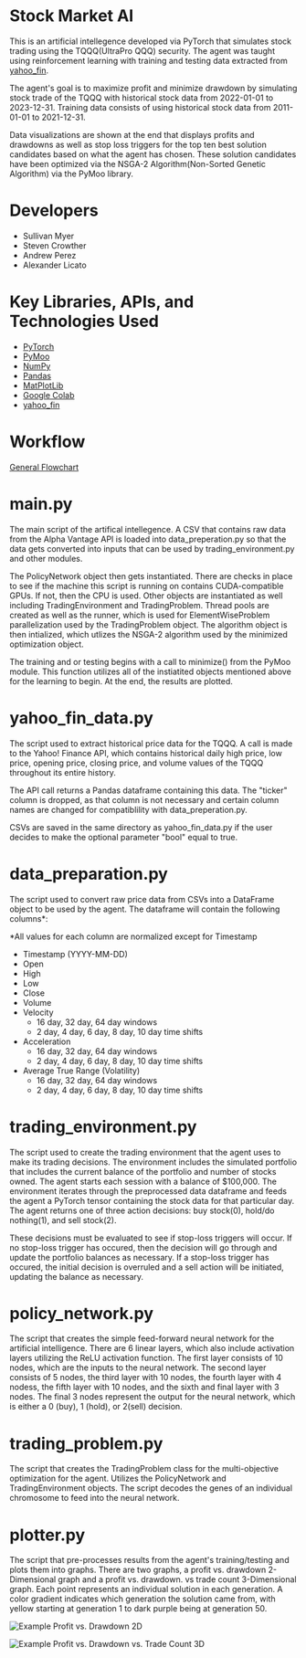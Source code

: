# Stock Market AI

This is an artificial intellegence developed via PyTorch that simulates stock trading using the TQQQ(UltraPro QQQ) security. The agent was taught using reinforcement learning with training and testing data extracted from [yahoo_fin](https://theautomatic.net/yahoo_fin-documentation/).

The agent's goal is to maximize profit and minimize drawdown by simulating stock trade of the TQQQ with historical stock data from 2022-01-01 to 2023-12-31. Training data consists of using historical stock data from 2011-01-01 to 2021-12-31.

Data visualizations are shown at the end that displays profits and drawdowns as well as stop loss triggers for the top ten best solution candidates based on what the agent has chosen. These solution candidates have been optimized via the NSGA-2 Algorithm(Non-Sorted Genetic Algorithm) via the PyMoo library.

# Developers

- Sullivan Myer
- Steven Crowther
- Andrew Perez
- Alexander Licato

# Key Libraries, APIs, and Technologies Used

- [PyTorch](https://pytorch.org/)
- [PyMoo](https://pymoo.org/)
- [NumPy](https://numpy.org/)
- [Pandas](https://pandas.pydata.org/)
- [MatPlotLib](https://matplotlib.org/)
- [Google Colab](https://colab.google/)
- [yahoo_fin](https://theautomatic.net/yahoo_fin-documentation/)

# Workflow

[General Flowchart](https://github.com/slucasmyer/rl-trading/blob/3b50608b826a152888bd7b09e89c3b1c90897fff/Current%20Workflow.png)

# main.py

The main script of the artifical intellegence. A CSV that contains raw data from the Alpha Vantage API is loaded into data_preperation.py so that the data gets converted into inputs that can be used by trading_environment.py and other modules.

The PolicyNetwork object then gets instantiated. There are checks in place to see if the machine this script is running on contains CUDA-compatible GPUs. If not, then the CPU is used. Other objects are instantiated as well including TradingEnvironment and TradingProblem. Thread pools are created as well as the runner, which is used for ElementWiseProblem parallelization used by the TradingProblem object. The algorithm object is then intialized, which utlizes the NSGA-2 algorithm used by the minimized optimization object.

The training and or testing begins with a call to minimize() from the PyMoo module. This function utilizes all of the instiatited objects mentioned above for the learning to begin. At the end, the results are plotted.

# yahoo_fin_data.py

The script used to extract historical price data for the TQQQ. A call is made to the Yahoo! Finance API, which contains historical daily high price, low price, opening price, closing price, and volume values of the TQQQ throughout its entire history.

The API call returns a Pandas dataframe containing this data. The "ticker" column is dropped, as that column is not necessary and certain column names are
changed for compatiblility with data_preperation.py.

CSVs are saved in the same directory as yahoo_fin_data.py if the user decides to make the optional parameter "bool" equal to true.

# data_preparation.py

The script used to convert raw price data from CSVs into a DataFrame object to be used by the agent. The dataframe will contain the following columns\*:

\*All values for each column are normalized except for Timestamp

- Timestamp (YYYY-MM-DD)
- Open
- High
- Low
- Close
- Volume
- Velocity
  - 16 day, 32 day, 64 day windows
  - 2 day, 4 day, 6 day, 8 day, 10 day time shifts
- Acceleration
  - 16 day, 32 day, 64 day windows
  - 2 day, 4 day, 6 day, 8 day, 10 day time shifts
- Average True Range (Volatility)
  - 16 day, 32 day, 64 day windows
  - 2 day, 4 day, 6 day, 8 day, 10 day time shifts

# trading_environment.py

The script used to create the trading environment that the agent uses to make its trading decisions. The environment includes the simulated portfolio that includes the current balance of the portfolio and number of stocks owned. The agent starts each session with a balance of $100,000. The environment iterates through the preprocessed data dataframe and feeds the agent a PyTorch tensor containing the stock data for that particular day. The agent returns one of three action decisions: buy stock(0), hold/do nothing(1), and sell stock(2).

These decisions must be evaluated to see if stop-loss triggers will occur. If no stop-loss trigger has occured, then the decision will go through and update the portfolio balances as necessary. If a stop-loss trigger has occured, the initial decision is overruled and a sell action will be initiated, updating the balance as necessary.

# policy_network.py

The script that creates the simple feed-forward neural network for the artificial intelligence. There are 6 linear layers, which also include activation layers utilizing the ReLU activation function. The first layer consists of 10 nodes, which are the inputs to the neural network. The second layer consists of 5 nodes, the third layer with 10 nodes, the fourth layer with 4 nodess, the fifth layer with 10 nodes, and the sixth and final layer with 3 nodes. The final 3 nodes represent the output for the neural network, which is either a 0 (buy), 1 (hold), or 2(sell) decision.

# trading_problem.py

The script that creates the TradingProblem class for the multi-objective optimization for the agent. Utilizes the PolicyNetwork and TradingEnvironment objects. The script decodes the genes of an individual chromosome to feed into the neural network.

# plotter.py

The script that pre-processes results from the agent's training/testing and plots them into graphs. There are two graphs, a profit vs. drawdown 2-Dimensional graph and a profit vs. drawdown. vs trade count 3-Dimensional graph. Each point represents an individual solution in each generation. A color gradient indicates which generation the solution came from, with yellow starting at generation 1 to dark purple being at generation 50.

![Example Profit vs. Drawdown 2D](https://github.com/slucasmyer/rl-trading/tree/main/Assets/Images/2d_graph.png)

![Example Profit vs. Drawdown vs. Trade Count 3D](https://github.com/slucasmyer/rl-trading/tree/main/Assets/Images/3d_graph.gif)
